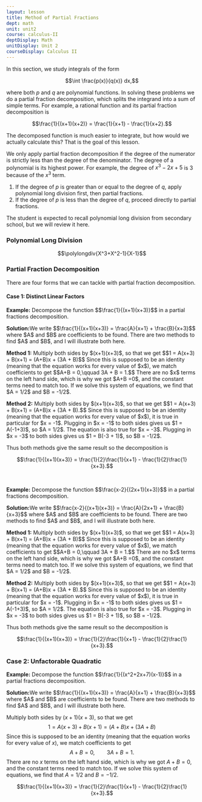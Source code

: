 ```yaml
---
layout: lesson
title: Method of Partial Fractions
dept: math
unit: unit2
course: calculus-II
deptDisplay: Math
unitDisplay: Unit 2
courseDisplay: Calculus II
---
```


In this section, we study integrals of the form

$$\int \frac{p(x)}{q(x)} dx,$$

where both $p$ and $q$ are polynomial functions. In solving these problems we do a partial fraction decomposition, which splits the integrand into a sum of simple terms. For example, a rational function and its partial fraction decomposition is

$$\frac{1}{(x+1)(x+2)} = \frac{1}{x+1} - \frac{1}{x+2}.$$

The decomposed function is much easier to integrate, but how would we actually calculate this? That is the goal of this lesson.

We only apply partial fraction decomposition if the degree of the numerator is strictly less than the degree of the denominator. The degree of a polynomial is its highest power. For example, the degree of $x^3 - 2x + 5$ is 3 because of the $x^3$ term. 

1. If the degree of $p$ is greater than or equal to the degree of $q$, apply polynomial long division first, then partial fractions.
2. If the degree of $p$ is less than the degree of $q$, proceed directly to partial fractions. 

The student is expected to recall polynomial long division from secondary school, but we will review it here.

### Polynomial Long Division

$$\polylongdiv{X^3+X^2-1}{X-1}$$

### Partial Fraction Decomposition
There are four forms that we can tackle with partial fraction decomposition. 

#### Case 1: Distinct Linear Factors
<div class="example">
<p><b>Example:</b> Decompose the function
$$\frac{1}{(x+1)(x+3)}$$
in a partial fractions decomposition. </p>
<p><b>Solution:</b>We write
$$\frac{1}{(x+1)(x+3)} = \frac{A}{x+1} + \frac{B}{x+3}$$
where $A$ and $B$ are coefficients to be found. There are two methods to find $A$ and $B$, and I will illustrate both here. </p>

<p><b>Method 1:</b> Multiply both sides by $(x+1)(x+3)$, so that we get 
$$1 = A(x+3) + B(x+1) = (A+B)x + (3A + B)$$
Since this is supposed to be an identity (meaning that the equation works for every value of $x$), we match coefficients to get
$$A+B = 0,\qquad 3A + B = 1.$$
There are no $x$ terms on the left hand side, which is why we got $A+B =0$, and the constant terms need to match too. If we solve this system of equations, we find that $A = 1/2$ and $B = -1/2$. </p>

<p><b>Method 2:</b> Multiply both sides by $(x+1)(x+3)$, so that we get 
$$1 = A(x+3) + B(x+1) = (A+B)x + (3A + B).$$
Since this is supposed to be an identity (meaning that the equation works for every value of $x$), it is true in particular for $x = -1$. Plugging in $x = -1$ to both sides gives us $1 = A(-1+3)$, so $A = 1/2$. The equation is also true for $x = -3$. Plugging in $x = -3$ to both sides gives us $1 = B(-3 + 1)$, so $B = -1/2$. </p>

Thus both methods give the same result so the decomposition is

$$\frac{1}{(x+1)(x+3)} = \frac{1}{2}\frac{1}{x+1} - \frac{1}{2}\frac{1}{x+3}.$$
</div> <br>

<div class="example">
<p><b>Example:</b> Decompose the function
$$\frac{x-2}{(2x+1)(x+3)}$$
in a partial fractions decomposition. </p>
<p><b>Solution:</b>We write
$$\frac{x-2}{(x+1)(x+3)} = \frac{A}{2x+1} + \frac{B}{x+3}$$
where $A$ and $B$ are coefficients to be found. There are two methods to find $A$ and $B$, and I will illustrate both here. </p>

<p><b>Method 1:</b> Multiply both sides by $(x+1)(x+3)$, so that we get 
$$1 = A(x+3) + B(x+1) = (A+B)x + (3A + B)$$
Since this is supposed to be an identity (meaning that the equation works for every value of $x$), we match coefficients to get
$$A+B = 0,\qquad 3A + B = 1.$$
There are no $x$ terms on the left hand side, which is why we got $A+B =0$, and the constant terms need to match too. If we solve this system of equations, we find that $A = 1/2$ and $B = -1/2$. </p>

<p><b>Method 2:</b> Multiply both sides by $(x+1)(x+3)$, so that we get 
$$1 = A(x+3) + B(x+1) = (A+B)x + (3A + B).$$
Since this is supposed to be an identity (meaning that the equation works for every value of $x$), it is true in particular for $x = -1$. Plugging in $x = -1$ to both sides gives us $1 = A(-1+3)$, so $A = 1/2$. The equation is also true for $x = -3$. Plugging in $x = -3$ to both sides gives us $1 = B(-3 + 1)$, so $B = -1/2$. </p>

Thus both methods give the same result so the decomposition is

$$\frac{1}{(x+1)(x+3)} = \frac{1}{2}\frac{1}{x+1} - \frac{1}{2}\frac{1}{x+3}.$$
</div>


### Case 2: Unfactorable Quadratic
<div class="example">
<p><b>Example:</b> Decompose the function
$$\frac{1}{(x^2+2x+7)(x-1)}$$
in a partial fractions decomposition. </p>
<p><b>Solution:</b>We write
$$\frac{1}{(x+1)(x+3)} = \frac{A}{x+1} + \frac{B}{x+3}$$
where $A$ and $B$ are coefficients to be found. There are two methods to find $A$ and $B$, and I will illustrate both here. </p>

Multiply both sides by $(x+1)(x+3)$, so that we get 
$$1 = A(x+3) + B(x+1) = (A+B)x + (3A + B)$$
Since this is supposed to be an identity (meaning that the equation works for every value of $x$), we match coefficients to get
$$A+B = 0,\qquad 3A + B = 1.$$
There are no $x$ terms on the left hand side, which is why we got $A+B =0$, and the constant terms need to match too. If we solve this system of equations, we find that $A = 1/2$ and $B = -1/2$. </p>


$$\frac{1}{(x+1)(x+3)} = \frac{1}{2}\frac{1}{x+1} - \frac{1}{2}\frac{1}{x+3}.$$
</div>
